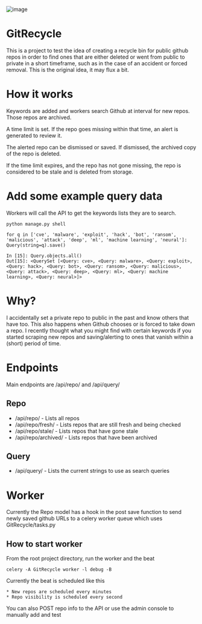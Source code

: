 ![image](https://user-images.githubusercontent.com/46699116/79950662-40465500-842c-11ea-8c1f-c5e58c861dd2.png)

# GitRecycle

This is a project to test the idea of creating a recycle bin for public github repos in order to find ones that are either deleted or went from public to private in a short timeframe, such as in the case of an accident or forced removal. This is the original idea, it may flux a bit.

# How it works

Keywords are added and workers search Github at interval for new repos. Those repos are archived.

A time limit is set. If the repo goes missing within that time, an alert is generated to review it.

The alerted repo can be dismissed or saved. If dismissed, the archived copy of the repo is deleted.

If the time limit expires, and the repo has not gone missing, the repo is considered to be stale and is deleted from storage.

# Add some example query data

Workers will call the API to get the keywords lists they are to search.

`python manage.py shell`

`for q in ['cve', 'malware', 'exploit', 'hack', 'bot', 'ransom', 'malicious', 'attack', 'deep', 'ml', 'machine learning', 'neural']: Query(string=q).save()`                                             


```
In [15]: Query.objects.all()                                                                                                                                                                                    
Out[15]: <QuerySet [<Query: cve>, <Query: malware>, <Query: exploit>, <Query: hack>, <Query: bot>, <Query: ransom>, <Query: malicious>, <Query: attack>, <Query: deep>, <Query: ml>, <Query: machine learning>, <Query: neural>]>
```

# Why?

I accidentally set a private repo to public in the past and know others that have too. This also happens when Github chooses or is forced to take down a repo. I recently thought what you might find with certain keywords if you started scraping new repos and saving/alerting to ones that vanish within a (short) period of time.

# Endpoints

Main endpoints are /api/repo/ and /api/query/

## Repo

*  /api/repo/ - Lists all repos
*  /api/repo/fresh/ - Lists repos that are still fresh and being checked
*  /api/repo/stale/ - Lists repos that have gone stale
*  /api/repo/archived/ - Lists repos that have been archived

## Query

*  /api/query/ - Lists the current strings to use as search queries

# Worker

Currently the Repo model has a hook in the post save function to send newly saved github URLs to a celery worker queue which uses GitRecycle/tasks.py

## How to start worker

From the root project directory, run the worker and the beat

`celery -A GitRecycle worker -l debug -B`

Currently the beat is scheduled like this
	
	* New repos are scheduled every minutes
	* Repo visibility is scheduled every second

You can also POST repo info to the API or use the admin console to manually add and test

